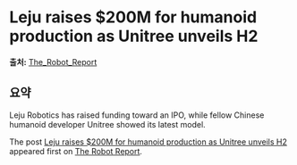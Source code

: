 # Leju raises $200M for humanoid production as Unitree unveils H2

**출처:** [The_Robot_Report](https://www.therobotreport.com/leju-raises-200m-humanoid-production-unitree-unveils-h2-robot/)

## 요약
Leju Robotics has raised funding toward an IPO, while fellow Chinese humanoid developer Unitree showed its latest model.

The post [Leju raises $200M for humanoid production as Unitree unveils H2](https://www.therobotreport.com/leju-raises-200m-humanoid-production-unitree-unveils-h2-robot/) appeared first on [The Robot Report](https://www.therobotreport.com).
